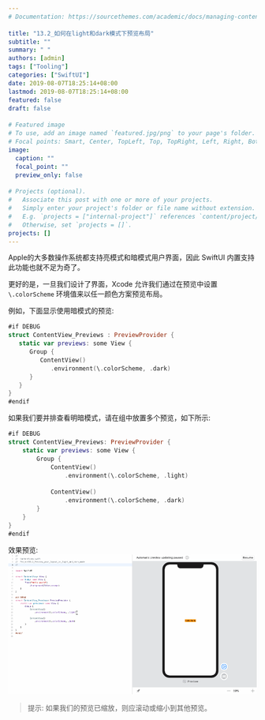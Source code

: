 ```yaml
---
# Documentation: https://sourcethemes.com/academic/docs/managing-content/

title: "13.2_如何在light和dark模式下预览布局"
subtitle: ""
summary: " "
authors: [admin]
tags: ["Tooling"]
categories: ["SwiftUI"]
date: 2019-08-07T18:25:14+08:00
lastmod: 2019-08-07T18:25:14+08:00
featured: false
draft: false

# Featured image
# To use, add an image named `featured.jpg/png` to your page's folder.
# Focal points: Smart, Center, TopLeft, Top, TopRight, Left, Right, BottomLeft, Bottom, BottomRight.
image:
  caption: ""
  focal_point: ""
  preview_only: false

# Projects (optional).
#   Associate this post with one or more of your projects.
#   Simply enter your project's folder or file name without extension.
#   E.g. `projects = ["internal-project"]` references `content/project/deep-learning/index.md`.
#   Otherwise, set `projects = []`.
projects: []
---
```

<!-- more -->
Apple的大多数操作系统都支持亮模式和暗模式用户界面，因此 SwiftUI 内置支持此功能也就不足为奇了。

更好的是，一旦我们设计了界面，Xcode 允许我们通过在预览中设置 `\.colorScheme` 环境值来以任一颜色方案预览布局。

例如，下面显示使用暗模式的预览:
```swift
#if DEBUG
struct ContentView_Previews : PreviewProvider {
   static var previews: some View {
      Group {
         ContentView()
            .environment(\.colorScheme, .dark)
      }
   }
}
#endif
```
如果我们要并排查看明暗模式，请在组中放置多个预览，如下所示:
```swift
#if DEBUG
struct ContentView_Previews: PreviewProvider {
    static var previews: some View {
        Group {
            ContentView()
                .environment(\.colorScheme, .light)
            
            ContentView()
                .environment(\.colorScheme, .dark)
        }
    }
}
#endif
```
效果预览:
![13.2_preview_your_layout_in_light_and_dark_mode](img/13.2_preview_your_layout_in_light_and_dark_mode.gif "Preview your layout in light and dark mode")

> 提示: 如果我们的预览已缩放，则应滚动或缩小到其他预览。